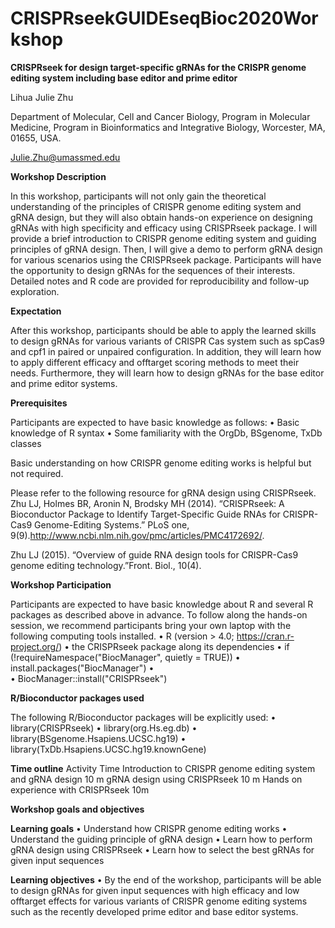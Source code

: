 # CRISPRseekGUIDEseqBioc2020Workshop

<b>CRISPRseek for design target-specific gRNAs for the CRISPR genome editing system including base editor and prime editor </b>

Lihua Julie Zhu

Department of Molecular, Cell and Cancer Biology, Program in Molecular Medicine, Program in Bioinformatics and Integrative Biology, Worcester, MA, 01655, USA.

Julie.Zhu@umassmed.edu

<b>Workshop Description</b>

In this workshop, participants will not only gain the theoretical understanding of the principles of CRISPR genome editing system and gRNA design, but they will also obtain hands-on experience on designing gRNAs with high specificity and efficacy using CRISPRseek package. I will provide a brief introduction to CRISPR genome editing system and guiding principles of gRNA design. Then, I will give a demo to perform gRNA design for various scenarios using the CRISPRseek package. Participants will have the opportunity to design gRNAs for the sequences of their interests. Detailed notes and R code are provided for reproducibility and follow-up exploration. 

<b>Expectation</b>

After this workshop, participants should be able to apply the learned skills to design gRNAs for various variants of CRISPR Cas system such as spCas9 and cpf1 in paired or unpaired configuration. In addition, they will learn how to apply different efficacy and offtarget scoring methods to meet their needs. Furthermore, they will learn how to design gRNAs for the base editor and prime editor systems.

<b>Prerequisites</b>

Participants are expected to have basic knowledge as follows:
•	Basic knowledge of R syntax
•	Some familiarity with the OrgDb, BSgenome, TxDb classes

Basic understanding on how CRISPR genome editing works is helpful but not required.

Please refer to the following resource for gRNA design using CRISPRseek.
Zhu LJ, Holmes BR, Aronin N, Brodsky MH (2014). “CRISPRseek: A Bioconductor Package to Identify Target-Specific Guide RNAs for CRISPR-Cas9 Genome-Editing Systems.” PLoS one, 9(9).http://www.ncbi.nlm.nih.gov/pmc/articles/PMC4172692/. 

Zhu LJ (2015). “Overview of guide RNA design tools for CRISPR-Cas9 genome editing technology.”Front. Biol., 10(4).

<b>Workshop Participation</b>

Participants are expected to have basic knowledge about R and several R packages as described above in advance. To follow along the hands-on session, we recommend participants bring your own laptop with the following computing tools installed.
•	R (version > 4.0; https://cran.r-project.org/)
•	the CRISPRseek package along its dependencies
•	if (!requireNamespace("BiocManager", quietly = TRUE))
•	    install.packages("BiocManager")
•	
•	BiocManager::install("CRISPRseek")

<b>R/Bioconductor packages used</b>

The following R/Bioconductor packages will be explicitly used:
•	library(CRISPRseek)
•	library(org.Hs.eg.db)
•	library(BSgenome.Hsapiens.UCSC.hg19)
•	library(TxDb.Hsapiens.UCSC.hg19.knownGene)

<b>Time outline</b>
Activity	Time
Introduction to CRISPR genome editing system and gRNA design	10 m
gRNA design using CRISPRseek	10 m
Hands on experience with CRISPRseek	10m

<b>Workshop goals and objectives</b>

<b>Learning goals</b>
•	Understand how CRISPR genome editing works
•	Understand the guiding principle of gRNA design
•	Learn how to perform gRNA design using CRISPRseek
•	Learn how to select the best gRNAs for given input sequences

<b>Learning objectives</b>
•	By the end of the workshop, participants will be able to design gRNAs for given input sequences with high efficacy and low offtarget effects for various variants of CRISPR genome editing systems such as the recently developed prime editor and base editor systems.

